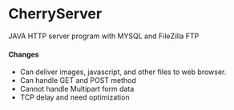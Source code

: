 # CherryServer
JAVA HTTP server program with MYSQL and FileZilla FTP

#### Changes
- Can deliver images, javascript, and other files to web browser.
- Can handle GET and POST method
- Cannot handle Multipart form data
- TCP delay and need optimization
